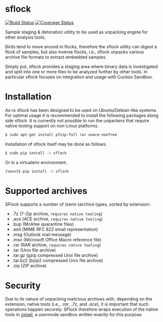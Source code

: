 # sflock

[![Build Status](https://travis-ci.org/jbremer/sflock.svg?branch=master)](https://travis-ci.org/jbremer/sflock)
[![Coverage Status](https://coveralls.io/repos/github/jbremer/sflock/badge.svg?branch=master)](https://coveralls.io/github/jbremer/sflock?branch=master)

Sample staging &amp; detonation utility to be used as unpacking engine for
other analysis tools.

Birds tend to move around in flocks, therefore the sflock utility can digest a
flock of samples, but also inverse flocks, i.e., sflock unpacks various
archive file formats to extract embedded samples.

Simply put, sflock provides a staging area where binary data is investigated
and split into one or more files to be analyzed further by other tools. In
particular sflock focuses on integration and usage with Cuckoo Sandbox.

Installation
============

As-is sflock has been designed to be used on Ubuntu/Debian-like systems. For
optimal usage it is recommended to install the following packages along side
sflock. It is currently not possible to run the unpackers that require native
tooling support on non-Linux platforms.

```bash
$ sudo apt-get install p7zip-full rar unace-nonfree
```

Installation of sflock itself may be done as follows.

```bash
$ sudo pip install -U sflock
```

Or in a virtualenv environment.

```bash
(venv)$ pip install -U sflock
```

Supported archives
==================

SFlock supports a number of (semi-)archive types, sorted by extension:

* .7z (7-Zip archive, `requires native tooling`)
* .ace (ACE archive, `requires native tooling`)
* .bup (McAfee quarantine files)
* .eml (MIME RFC 822 email representation)
* .msg (Outlook mail message)
* .mso (Microsoft Office Macro reference file)
* .rar (RAR archive, `requires native tooling`)
* .tar (Unix file archive)
* .tar.gz (gzip compressed Unix file archive)
* .tar.bz2 (bzip2 compressed Unix file archive)
* .zip (ZIP archive)

Security
========

Due to its nature of unpacking malicious archives with, depending on the
extension, native tools (i.e., *.rar*, *.7z*, and *.ace*), it is important
that such operations happen securely. SFlock therefore wraps execution of the
native tools in [zipjail][], a usermode sandbox written exactly for this
purpose.

[zipjail]: https://github.com/jbremer/tracy/tree/master/src/zipjail
